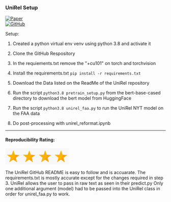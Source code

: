 ### UniRel Setup
  
[![Paper](https://img.shields.io/badge/Paper-Read%20Now-brightgreen?logo=academia)](https://arxiv.org/pdf/2211.09039.pdf) \
[![GitHub](https://img.shields.io/badge/GitHub-Repository-black?logo=github)](https://github.com/wtangdev/UniRel/tree/main)

Setup:

1. Created a python virtual env venv using python 3.8 and activate it

2. Clone the GitHub Respository

3. In the requiements.txt remove the "+cu101" on torch and torchvision

4. Install the requirements.txt `pip install -r requirements.txt`

5. Download the Data listed on the ReadMe of the UniRel repository

6. Run the script `python3.8 pretrain_setup.py` from the bert-base-cased directory  to download the bert model from HuggingFace 

7. Run the script `python3.8 unirel_faa.py` to run the UniRel NYT model on the FAA data

8. Do post-processing with unirel_reformat.ipynb
----------------------------
#### Reproducibility Rating:
<img src="../../figs/star_clip.jpg" alt="Star" width="50" height="50"><img src="../../figs/star_clip.jpg" alt="Star" width="50" height="50"><img src="../../figs/star_clip.jpg" alt="Star" width="50" height="50"><img src="../../figs/star_clip.jpg" alt="Star" width="50" height="50">

The UniRel GitHub README is easy to follow and is accuarate.
The requirements.txt is mostly accurate except for the changes required in step 3.
UniRel allows the user to pass in raw text as seen in their  predict.py
Only one additional argument (model) had to be passed into the UniRel class in order for unirel_faa.py to work.
